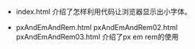 * index.html
介绍了怎样利用代码让浏览器显示出小字体。

* pxAndEmAndRem.html pxAndEmAndRem02.html pxAndEmAndRem03.html
介绍了px em rem的使用
